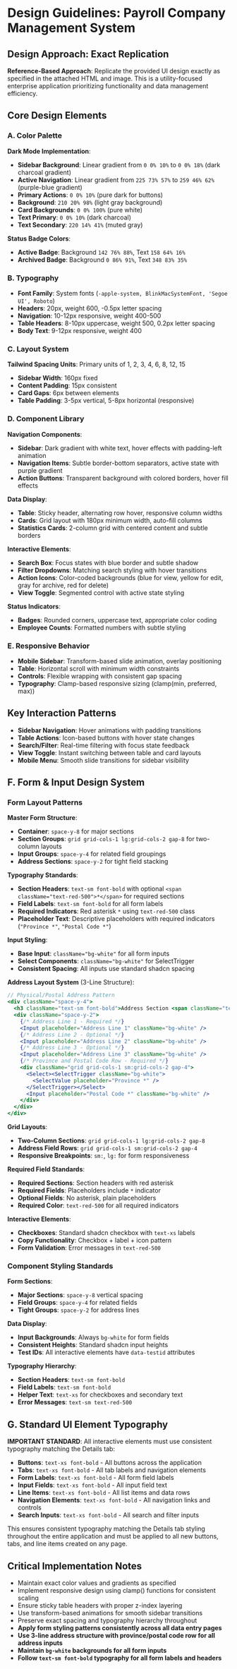# Design Guidelines: Payroll Company Management System

## Design Approach: Exact Replication
**Reference-Based Approach**: Replicate the provided UI design exactly as specified in the attached HTML and image. This is a utility-focused enterprise application prioritizing functionality and data management efficiency.

## Core Design Elements

### A. Color Palette
**Dark Mode Implementation**:
- **Sidebar Background**: Linear gradient from `0 0% 10%` to `0 0% 18%` (dark charcoal gradient)
- **Active Navigation**: Linear gradient from `225 73% 57%` to `259 46% 62%` (purple-blue gradient)
- **Primary Actions**: `0 0% 10%` (pure dark for buttons)
- **Background**: `210 20% 98%` (light gray background)
- **Card Backgrounds**: `0 0% 100%` (pure white)
- **Text Primary**: `0 0% 10%` (dark charcoal)
- **Text Secondary**: `220 14% 41%` (muted gray)

**Status Badge Colors**:
- **Active Badge**: Background `142 76% 88%`, Text `158 64% 16%`
- **Archived Badge**: Background `0 86% 91%`, Text `348 83% 35%`

### B. Typography
- **Font Family**: System fonts (`-apple-system, BlinkMacSystemFont, 'Segoe UI', Roboto`)
- **Headers**: 20px, weight 600, -0.5px letter spacing
- **Navigation**: 10-12px responsive, weight 400-500
- **Table Headers**: 8-10px uppercase, weight 500, 0.2px letter spacing
- **Body Text**: 9-12px responsive, weight 400

### C. Layout System
**Tailwind Spacing Units**: Primary units of 1, 2, 3, 4, 6, 8, 12, 15
- **Sidebar Width**: 160px fixed
- **Content Padding**: 15px consistent
- **Card Gaps**: 6px between elements
- **Table Padding**: 3-5px vertical, 5-8px horizontal (responsive)

### D. Component Library

**Navigation Components**:
- **Sidebar**: Dark gradient with white text, hover effects with padding-left animation
- **Navigation Items**: Subtle border-bottom separators, active state with purple gradient
- **Action Buttons**: Transparent background with colored borders, hover fill effects

**Data Display**:
- **Table**: Sticky header, alternating row hover, responsive column widths
- **Cards**: Grid layout with 180px minimum width, auto-fill columns
- **Statistics Cards**: 2-column grid with centered content and subtle borders

**Interactive Elements**:
- **Search Box**: Focus states with blue border and subtle shadow
- **Filter Dropdowns**: Matching search styling with hover transitions
- **Action Icons**: Color-coded backgrounds (blue for view, yellow for edit, gray for archive, red for delete)
- **View Toggle**: Segmented control with active state styling

**Status Indicators**:
- **Badges**: Rounded corners, uppercase text, appropriate color coding
- **Employee Counts**: Formatted numbers with subtle styling

### E. Responsive Behavior
- **Mobile Sidebar**: Transform-based slide animation, overlay positioning
- **Table**: Horizontal scroll with minimum width constraints
- **Controls**: Flexible wrapping with consistent gap spacing
- **Typography**: Clamp-based responsive sizing (clamp(min, preferred, max))

## Key Interaction Patterns
- **Sidebar Navigation**: Hover animations with padding transitions
- **Table Actions**: Icon-based buttons with hover state changes
- **Search/Filter**: Real-time filtering with focus state feedback
- **View Toggle**: Instant switching between table and card layouts
- **Mobile Menu**: Smooth slide transitions for sidebar visibility

## F. Form & Input Design System

### Form Layout Patterns
**Master Form Structure**:
- **Container**: `space-y-8` for major sections
- **Section Groups**: `grid grid-cols-1 lg:grid-cols-2 gap-8` for two-column layouts
- **Input Groups**: `space-y-4` for related field groupings
- **Address Sections**: `space-y-2` for tight field stacking

**Typography Standards**:
- **Section Headers**: `text-sm font-bold` with optional `<span className="text-red-500">*</span>` for required sections
- **Field Labels**: `text-sm font-bold` for all form labels
- **Required Indicators**: Red asterisk `*` using `text-red-500` class
- **Placeholder Text**: Descriptive placeholders with required indicators (`"Province *"`, `"Postal Code *"`)

**Input Styling**:
- **Base Input**: `className="bg-white"` for all form inputs
- **Select Components**: `className="bg-white"` for SelectTrigger
- **Consistent Spacing**: All inputs use standard shadcn spacing

**Address Layout System** (3-Line Structure):
```jsx
// Physical/Postal Address Pattern
<div className="space-y-4">
  <h3 className="text-sm font-bold">Address Section <span className="text-red-500">*</span></h3>
  <div className="space-y-2">
    {/* Address Line 1 - Required */}
    <Input placeholder="Address Line 1" className="bg-white" />
    {/* Address Line 2 - Optional */}
    <Input placeholder="Address Line 2" className="bg-white" />
    {/* Address Line 3 - Optional */}
    <Input placeholder="Address Line 3" className="bg-white" />
    {/* Province and Postal Code Row - Required */}
    <div className="grid grid-cols-1 sm:grid-cols-2 gap-4">
      <Select><SelectTrigger className="bg-white">
        <SelectValue placeholder="Province *" />
      </SelectTrigger></Select>
      <Input placeholder="Postal Code *" className="bg-white" />
    </div>
  </div>
</div>
```

**Grid Layouts**:
- **Two-Column Sections**: `grid grid-cols-1 lg:grid-cols-2 gap-8`
- **Address Field Rows**: `grid grid-cols-1 sm:grid-cols-2 gap-4`
- **Responsive Breakpoints**: `sm:`, `lg:` for form responsiveness

**Required Field Standards**:
- **Required Sections**: Section headers with red asterisk
- **Required Fields**: Placeholders include `*` indicator
- **Optional Fields**: No asterisk, plain placeholders
- **Required Color**: `text-red-500` for all required indicators

**Interactive Elements**:
- **Checkboxes**: Standard shadcn checkbox with `text-xs` labels
- **Copy Functionality**: Checkbox + label + icon pattern
- **Form Validation**: Error messages in `text-red-500`

### Component Styling Standards

**Form Sections**:
- **Major Sections**: `space-y-8` vertical spacing
- **Field Groups**: `space-y-4` for related fields
- **Tight Groups**: `space-y-2` for address lines

**Data Display**:
- **Input Backgrounds**: Always `bg-white` for form fields
- **Consistent Heights**: Standard shadcn input heights
- **Test IDs**: All interactive elements have `data-testid` attributes

**Typography Hierarchy**:
- **Section Headers**: `text-sm font-bold`
- **Field Labels**: `text-sm font-bold`
- **Helper Text**: `text-xs` for checkboxes and secondary text
- **Error Messages**: `text-sm text-red-500`

## G. Standard UI Element Typography
**IMPORTANT STANDARD**: All interactive elements must use consistent typography matching the Details tab:

- **Buttons**: `text-xs font-bold` - All buttons across the application
- **Tabs**: `text-xs font-bold` - All tab labels and navigation elements  
- **Form Labels**: `text-xs font-bold` - All form field labels
- **Input Fields**: `text-xs font-bold` - All input field text
- **Line Items**: `text-xs font-bold` - All list items and data rows
- **Navigation Elements**: `text-xs font-bold` - All navigation links and controls
- **Search Inputs**: `text-xs font-bold` - All search and filter inputs

This ensures consistent typography matching the Details tab styling throughout the entire application and must be applied to all new buttons, tabs, and line items created on any page.

## Critical Implementation Notes
- Maintain exact color values and gradients as specified
- Implement responsive design using clamp() functions for consistent scaling
- Ensure sticky table headers with proper z-index layering
- Use transform-based animations for smooth sidebar transitions
- Preserve exact spacing and typography hierarchy throughout
- **Apply form styling patterns consistently across all data entry pages**
- **Use 3-line address structure with province/postal code row for all address inputs**
- **Maintain `bg-white` backgrounds for all form inputs**
- **Follow `text-sm font-bold` typography for all form labels and headers**